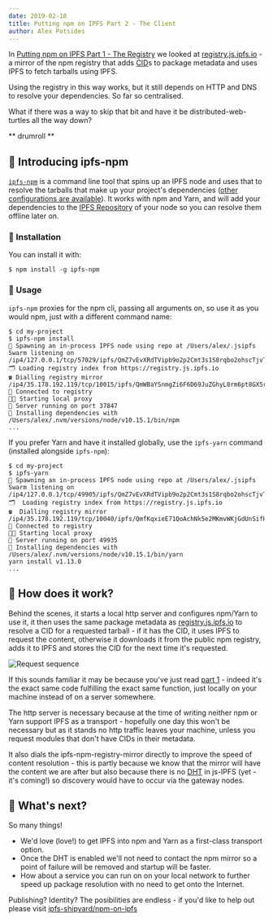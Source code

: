 ```yaml
---
date: 2019-02-18
title: Putting npm on IPFS Part 2 - The Client
author: Alex Potsides
---
```


In [Putting npm on IPFS Part 1 - The Registry]((/post/70-putting-npm-on-ipfs-part-1)) we looked at [registry.js.ipfs.io](https://registry.js.ipfs.io) - a mirror of the npm registry that adds [CID](https://docs.ipfs.io/guides/concepts/cid)s to package metadata and uses IPFS to fetch tarballs using IPFS.

Using the registry in this way works, but it still depends on HTTP and DNS to resolve your dependencies. So far so centralised.

What if there was a way to skip that bit and have it be distributed-web-turtles all the way down?

** drumroll **

## 🙌 Introducing ipfs-npm

[`ipfs-npm`](https://www.npmjs.com/package/ipfs-npm) is a command line tool that spins up an IPFS node and uses that to resolve the tarballs that make up your project's dependencies ([other configurations are available](https://www.npmjs.com/package/ipfs-npm#cli)). It works with npm and Yarn, and will add your dependencies to the [IPFS Repository](https://github.com/ipfs/specs/tree/master/repo) of your node so you can resolve them offline later on.

### 🚚 Installation

You can install it with:

```console
$ npm install -g ipfs-npm
```

### 🔧 Usage

`ipfs-npm` proxies for the npm cli, passing all arguments on, so use it as you would npm, just with a different command name:

```console
$ cd my-project
$ ipfs-npm install
👿 Spawning an in-process IPFS node using repo at /Users/alex/.jsipfs
Swarm listening on /ip4/127.0.0.1/tcp/57029/ipfs/QmZ7vEvXRdTVipb9o2p2Cmt3s1S8rqbo2ohscTjvTLgnpP
🗂️ Loading registry index from https://registry.js.ipfs.io
☎️ Dialling registry mirror /ip4/35.178.192.119/tcp/10015/ipfs/QmWBaYSnmgZi6F6D69JuZGhyL8rm6pt8GX5r7Atc6Gd7vR,/dns4/registry.js.ipfs.io/tcp/10015/ipfs/QmWBaYSnmgZi6F6D69JuZGhyL8rm6pt8GX5r7Atc6Gd7vR
📱️ Connected to registry
👩‍🚀 Starting local proxy
🚀 Server running on port 37847
🎁 Installing dependencies with /Users/alex/.nvm/versions/node/v10.15.1/bin/npm
...
```

If you prefer Yarn and have it installed globally, use the `ipfs-yarn` command (installed alongside `ipfs-npm`):

```console
$ cd my-project
$ ipfs-yarn
👿 Spawning an in-process IPFS node using repo at /Users/alex/.jsipfs
Swarm listening on /ip4/127.0.0.1/tcp/49905/ipfs/QmZ7vEvXRdTVipb9o2p2Cmt3s1S8rqbo2ohscTjvTLgnpP
🗂️  Loading registry index from https://registry.js.ipfs.io
☎️  Dialling registry mirror /ip4/35.178.192.119/tcp/10040/ipfs/QmfKqxieE71QoAchNk5e2MKmvWKjGdUnSifHqq1xZLEzyn,/dns4/registry.js.ipfs.io/tcp/10040/ipfs/QmfKqxieE71QoAchNk5e2MKmvWKjGdUnSifHqq1xZLEzyn
📱️ Connected to registry
👩‍🚀 Starting local proxy
🚀 Server running on port 49935
🎁 Installing dependencies with /Users/alex/.nvm/versions/node/v10.15.1/bin/yarn
yarn install v1.13.0
...
```

## 🙋 How does it work?

Behind the scenes, it starts a local http server and configures npm/Yarn to use it, it then uses the same package metadata as [registry.js.ipfs.io](https://registry.js.ipfs.io) to resolve a CID for a requested tarball - if it has the CID, it uses IPFS to request the content, otherwise it downloads it from the public npm registry, adds it to IPFS and stores the CID for the next time it's requested.

![Request sequence](/71-putting-npm-on-ipfs-part-2/ipfs-npm-sequence.png)

If this sounds familiar it may be because you've just read [part 1](/post/70-putting-npm-on-ipfs-part-1) - indeed it's the exact same code fulfilling the exact same function, just locally on your machine instead of on a server somewhere.

The http server is necessary because at the time of writing neither npm or Yarn support IPFS as a transport - hopefully one day this won't be necessary but as it stands no http traffic leaves your machine, unless you request modules that don't have CIDs in their metadata.

It also dials the ipfs-npm-registry-mirror directly to improve the speed of content resolution - this is partly because we know that the mirror will have the content we are after but also because there is no [DHT](https://ipfs.io/ipfs/QmXoypizjW3WknFiJnKLwHCnL72vedxjQkDDP1mXWo6uco/wiki/Distributed_hash_table.html) in js-IPFS (yet - it's coming!) so discovery would have to occur via the gateway nodes.

## 🎁 What's next?

So many things!

* We'd love (love!) to get IPFS into npm and Yarn as a first-class transport option.
* Once the DHT is enabled we'll not need to contact the npm mirror so a point of failure will be removed and startup will be faster.
* How about a service you can run on on your local network to further speed up package resolution with no need to get onto the Internet.

Publishing? Identity? The posibilities are endless - if you'd like to help out please visit [ipfs-shipyard/npm-on-ipfs](https://github.com/ipfs-shipyard/npm-on-ipfs)
